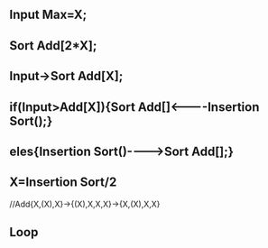 Input Max=X;
-
Sort Add[2*X];
-
Input->Sort Add[X];
-
if(Input>Add[X]){Sort Add[]<----Insertion Sort();}
-
eles{Insertion Sort()---->Sort Add[];}
-
X=Insertion Sort/2
-
//Add{X,(X),X}->{(X),X,X,X}->{X,(X),X,X}

Loop
-
